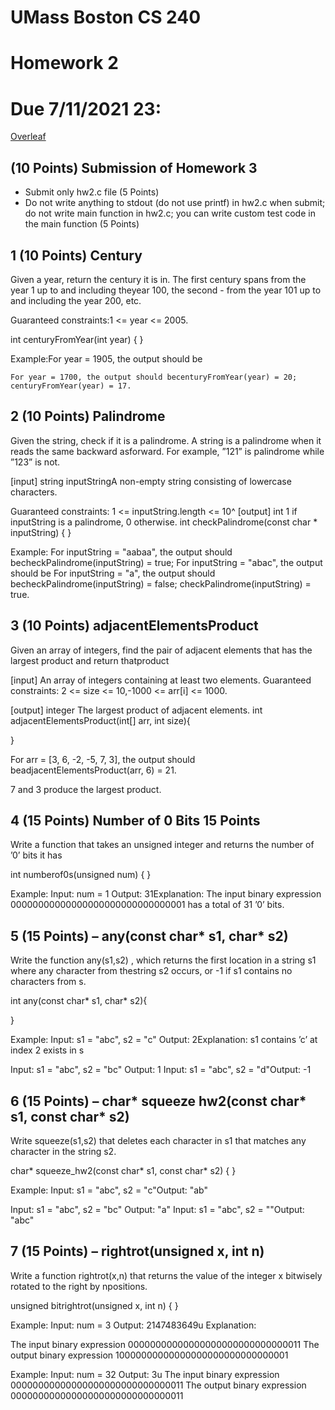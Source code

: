 # UMass Boston CS 240

# Homework 2

# Due 7/11/2021 23:

[Overleaf](https://www.overleaf.com/read/fqhzhdpgdkyf)

## (10 Points) Submission of Homework 3

- Submit only hw2.c file (5 Points)
- Do not write anything to stdout (do not use printf) in hw2.c when submit; do not write main function
    in hw2.c; you can write custom test code in the main function (5 Points)

## 1 (10 Points) Century

Given a year, return the century it is in. The first century spans from the year 1 up to and including theyear 100, the second - from the year 101 up to and including the year 200, etc.

Guaranteed constraints:1 <= year <= 2005.

int centuryFromYear(int year)
{
}

Example:For year = 1905, the output should be

```
For year = 1700, the output should becenturyFromYear(year) = 20;
centuryFromYear(year) = 17.
```

## 2 (10 Points) Palindrome

Given the string, check if it is a palindrome. A string is a palindrome when it reads the same backward asforward. For example, ”121” is palindrome while ”123” is not.

[input] string inputStringA non-empty string consisting of lowercase characters.

Guaranteed constraints:
1 <= inputString.length <= 10^
[output] int
1 if inputString is a palindrome, 0 otherwise.
int checkPalindrome(const char * inputString) {
}

Example:
For inputString = "aabaa", the output should becheckPalindrome(inputString) = true;
For inputString = "abac", the output should be
For inputString = "a", the output should becheckPalindrome(inputString) = false;
checkPalindrome(inputString) = true.


## 3 (10 Points) adjacentElementsProduct

Given an array of integers, find the pair of adjacent elements that has the largest product and return thatproduct

[input]
An array of integers containing at least two elements.
Guaranteed constraints:
2 <= size <= 10,-1000 <= arr[i] <= 1000.

[output] integer
The largest product of adjacent elements.
int adjacentElementsProduct(int[] arr, int size){

}

For arr = [3, 6, -2, -5, 7, 3], the output should beadjacentElementsProduct(arr, 6) = 21.

7 and 3 produce the largest product.


## 4 (15 Points) Number of 0 Bits 15 Points

Write a function that takes an unsigned integer and returns the number of ’0’ bits it has

int numberof0s(unsigned num)
{
}

Example:
Input: num = 1
Output: 31Explanation: The input binary expression
00000000000000000000000000000001 has a total of 31 ’0’ bits.


## 5 (15 Points) – any(const char* s1, char* s2)

Write the function any(s1,s2) , which returns the first location in a string s1 where any character from thestring s2 occurs, or -1 if s1 contains no characters from s.

int any(const char* s1, char* s2){

}

Example:
Input: s1 = "abc", s2 = "c"
Output: 2Explanation: s1 contains ’c’ at index 2 exists in s

Input: s1 = "abc", s2 = "bc"
Output: 1
Input: s1 = "abc", s2 = "d"Output: -1


## 6 (15 Points) – char* squeeze hw2(const char* s1, const char* s2)

Write squeeze(s1,s2) that deletes each character in s1 that matches any character in the string s2.

char* squeeze_hw2(const char* s1, const char* s2)
{
}

Example:
Input: s1 = "abc", s2 = "c"Output: "ab"

Input: s1 = "abc", s2 = "bc"
Output: "a"
Input: s1 = "abc", s2 = ""Output: "abc"


## 7 (15 Points) – rightrot(unsigned x, int n)

Write a function rightrot(x,n) that returns the value of the integer x bitwisely rotated to the right by npositions.

unsigned bitrightrot(unsigned x, int n)
{
}

Example:
Input: num = 3
Output: 2147483649u
Explanation: 

The input binary expression  00000000000000000000000000000011 
The output binary expression 10000000000000000000000000000001 


Example:
Input: num = 32
Output: 3u
The input binary expression  00000000000000000000000000000011 
The output binary expression 00000000000000000000000000000011 


